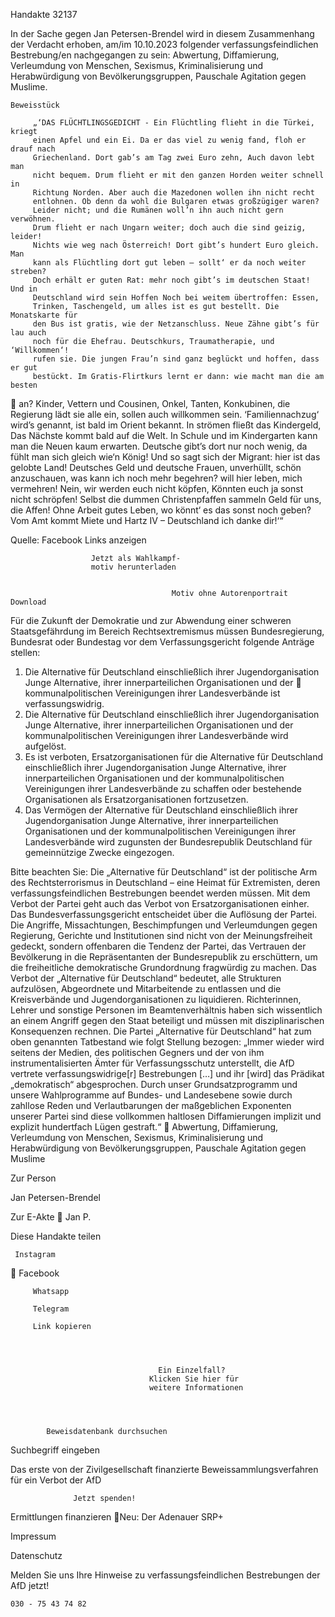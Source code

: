 Handakte 32137

In der Sache gegen Jan Petersen-Brendel wird in diesem Zusammenhang der
Verdacht erhoben, am/im 10.10.2023 folgender verfassungsfeindlichen
Bestrebung/en nachgegangen zu sein: Abwertung, Diffamierung, Verleumdung
von Menschen, Sexismus, Kriminalisierung und Herabwürdigung von
Bevölkerungsgruppen, Pauschale Agitation gegen Muslime.




    Beweisstück

         „‘DAS FLÜCHTLINGSGEDICHT - Ein Flüchtling flieht in die Türkei, kriegt
         einen Apfel und ein Ei. Da er das viel zu wenig fand, floh er drauf nach
         Griechenland. Dort gab’s am Tag zwei Euro zehn, Auch davon lebt man
         nicht bequem. Drum flieht er mit den ganzen Horden weiter schnell in
         Richtung Norden. Aber auch die Mazedonen wollen ihn nicht recht
         entlohnen. Ob denn da wohl die Bulgaren etwas großzügiger waren?
         Leider nicht; und die Rumänen woll’n ihn auch nicht gern verwöhnen.
         Drum flieht er nach Ungarn weiter; doch auch die sind geizig, leider!
         Nichts wie weg nach Österreich! Dort gibt’s hundert Euro gleich. Man
         kann als Flüchtling dort gut leben – sollt‘ er da noch weiter streben?
         Doch erhält er guten Rat: mehr noch gibt’s im deutschen Staat! Und in
         Deutschland wird sein Hoffen Noch bei weitem übertroffen: Essen,
         Trinken, Taschengeld, um alles ist es gut bestellt. Die Monatskarte für
         den Bus ist gratis, wie der Netzanschluss. Neue Zähne gibt’s für lau auch
         noch für die Ehefrau. Deutschkurs, Traumatherapie, und ‘Willkommen‘!
         rufen sie. Die jungen Frau’n sind ganz beglückt und hoffen, dass er gut
         bestückt. Im Gratis-Flirtkurs lernt er dann: wie macht man die am besten
             an? Kinder, Vettern und Cousinen, Onkel, Tanten, Konkubinen, die
             Regierung lädt sie alle ein, sollen auch willkommen sein.
             ‘Familiennachzug‘ wird’s genannt, ist bald im Orient bekannt. In strömen
             fließt das Kindergeld, Das Nächste kommt bald auf die Welt. In Schule
             und im Kindergarten kann man die Neuen kaum erwarten. Deutsche
             gibt’s dort nur noch wenig, da fühlt man sich gleich wie‘n König! Und so
             sagt sich der Migrant: hier ist das gelobte Land! Deutsches Geld und
             deutsche Frauen, unverhüllt, schön anzuschauen, was kann ich noch
             mehr begehren? will hier leben, mich vermehren! Nein, wir werden euch
             nicht köpfen, Könnten euch ja sonst nicht schröpfen! Selbst die dummen
             Christenpfaffen sammeln Geld für uns, die Affen! Ohne Arbeit gutes
             Leben, wo könnt‘ es das sonst noch geben? Vom Amt kommt Miete und
             Hartz IV – Deutschland ich danke dir!‘“



Quelle:
Facebook
Links anzeigen




                      Jetzt als Wahlkampf-
                      motiv herunterladen


                                        Motiv ohne Autorenportrait        Download




Für die Zukunft der Demokratie und zur Abwendung einer schweren
Staatsgefährdung im Bereich Rechtsextremismus müssen Bundesregierung,
Bundesrat oder Bundestag vor dem Verfassungsgericht folgende Anträge stellen:


   1. Die Alternative für Deutschland einschließlich ihrer Jugendorganisation
      Junge Alternative, ihrer innerparteilichen Organisationen und der
      kommunalpolitischen Vereinigungen ihrer Landesverbände ist
      verfassungswidrig.
   2. Die Alternative für Deutschland einschließlich ihrer Jugendorganisation
      Junge Alternative, ihrer innerparteilichen Organisationen und der
      kommunalpolitischen Vereinigungen ihrer Landesverbände wird aufgelöst.
   3. Es ist verboten, Ersatzorganisationen für die Alternative für Deutschland
      einschließlich ihrer Jugendorganisation Junge Alternative, ihrer
      innerparteilichen Organisationen und der kommunalpolitischen
      Vereinigungen ihrer Landesverbände zu schaffen oder bestehende
      Organisationen als Ersatzorganisationen fortzusetzen.
   4. Das Vermögen der Alternative für Deutschland einschließlich ihrer
      Jugendorganisation Junge Alternative, ihrer innerparteilichen Organisationen
      und der kommunalpolitischen Vereinigungen ihrer Landesverbände wird
      zugunsten der Bundesrepublik Deutschland für gemeinnützige Zwecke
      eingezogen.



Bitte beachten Sie: Die „Alternative für Deutschland“ ist der politische Arm des Rechtsterrorismus in
Deutschland – eine Heimat für Extremisten, deren verfassungsfeindlichen Bestrebungen beendet
werden müssen. Mit dem Verbot der Partei geht auch das Verbot von Ersatzorganisationen einher. Das
Bundesverfassungsgericht entscheidet über die Auflösung der Partei. Die Angriffe, Missachtungen,
Beschimpfungen und Verleumdungen gegen Regierung, Gerichte und Institutionen sind nicht von der
Meinungsfreiheit gedeckt, sondern offenbaren die Tendenz der Partei, das Vertrauen der Bevölkerung
in die Repräsentanten der Bundesrepublik zu erschüttern, um die freiheitliche demokratische
Grundordnung fragwürdig zu machen. Das Verbot der „Alternative für Deutschland“ bedeutet, alle
Strukturen aufzulösen, Abgeordnete und Mitarbeitende zu entlassen und die Kreisverbände und
Jugendorganisationen zu liquidieren. Richterinnen, Lehrer und sonstige Personen im
Beamtenverhältnis haben sich wissentlich an einem Angriff gegen den Staat beteiligt und müssen mit
disziplinarischen Konsequenzen rechnen.
Die Partei „Alternative für Deutschland“ hat zum oben genannten Tatbestand wie folgt Stellung
bezogen: „Immer wieder wird seitens der Medien, des politischen Gegners und der von ihm
instrumentalisierten Ämter für Verfassungsschutz unterstellt, die AfD vertrete verfassungswidrige[r]
Bestrebungen […] und ihr [wird] das Prädikat „demokratisch“ abgesprochen. Durch unser
Grundsatzprogramm und unsere Wahlprogramme auf Bundes- und Landesebene sowie durch zahllose
Reden und Verlautbarungen der maßgeblichen Exponenten unserer Partei sind diese vollkommen
haltlosen Diffamierungen implizit und explizit hundertfach Lügen gestraft.“
      Abwertung, Diffamierung, Verleumdung von Menschen, Sexismus, Kriminalisierung und
      Herabwürdigung von Bevölkerungsgruppen, Pauschale Agitation gegen Muslime




Zur Person


Jan Petersen-Brendel

  Zur E-Akte
                        Jan P.

Diese Handakte teilen


     Instagram
         Facebook

         Whatsapp

         Telegram

         Link kopieren




                                     Ein Einzelfall?
                                   Klicken Sie hier für
                                   weitere Informationen




            Beweisdatenbank durchsuchen

  Suchbegriff eingeben

  Das erste von der Zivilgesellschaft finanzierte
   Beweissammlungsverfahren für ein Verbot
                     der AfD

                  Jetzt spenden!




Ermittlungen finanzieren
Neu: Der Adenauer SRP+

Impressum

Datenschutz




Melden Sie uns Ihre Hinweise zu verfassungsfeindlichen Bestrebungen der AfD
jetzt!

    030 - 75 43 74 82
